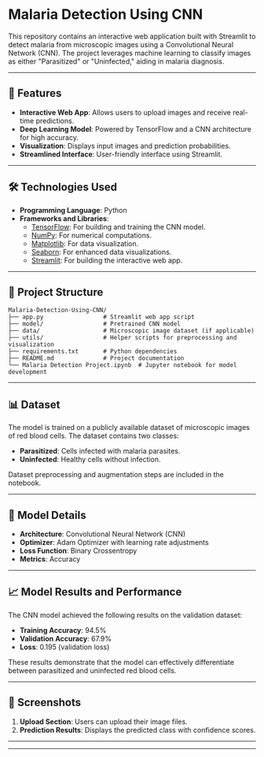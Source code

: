 # Malaria Detection Using CNN

This repository contains an interactive web application built with Streamlit to detect malaria from microscopic images using a Convolutional Neural Network (CNN). The project leverages machine learning to classify images as either "Parasitized" or "Uninfected," aiding in malaria diagnosis.

---

## 🚀 Features

- **Interactive Web App**: Allows users to upload images and receive real-time predictions.
- **Deep Learning Model**: Powered by TensorFlow and a CNN architecture for high accuracy.
- **Visualization**: Displays input images and prediction probabilities.
- **Streamlined Interface**: User-friendly interface using Streamlit.

---

## 🛠️ Technologies Used

- **Programming Language**: Python
- **Frameworks and Libraries**:
  - [TensorFlow](https://www.tensorflow.org/): For building and training the CNN model.
  - [NumPy](https://numpy.org/): For numerical computations.
  - [Matplotlib](https://matplotlib.org/): For data visualization.
  - [Seaborn](https://seaborn.pydata.org/): For enhanced data visualizations.
  - [Streamlit](https://streamlit.io/): For building the interactive web app.

---

## 📂 Project Structure

```
Malaria-Detection-Using-CNN/
├── app.py                 # Streamlit web app script
├── model/                 # Pretrained CNN model
├── data/                  # Microscopic image dataset (if applicable)
├── utils/                 # Helper scripts for preprocessing and visualization
├── requirements.txt       # Python dependencies
├── README.md              # Project documentation
└── Malaria Detection Project.ipynb  # Jupyter notebook for model development
```

---

## 📊 Dataset

The model is trained on a publicly available dataset of microscopic images of red blood cells. The dataset contains two classes:

- **Parasitized**: Cells infected with malaria parasites.
- **Uninfected**: Healthy cells without infection.

Dataset preprocessing and augmentation steps are included in the notebook.

---

## 🧠 Model Details

- **Architecture**: Convolutional Neural Network (CNN)
- **Optimizer**: Adam Optimizer with learning rate adjustments
- **Loss Function**: Binary Crossentropy
- **Metrics**: Accuracy

---

## 📈 Model Results and Performance

The CNN model achieved the following results on the validation dataset:

- **Training Accuracy**: 94.5%
- **Validation Accuracy**: 67.9%
- **Loss**: 0.195 (validation loss)

These results demonstrate that the model can effectively differentiate between parasitized and uninfected red blood cells.

---

## 🎨 Screenshots

1. **Upload Section**: Users can upload their image files.
2. **Prediction Results**: Displays the predicted class with confidence scores.

---
---

